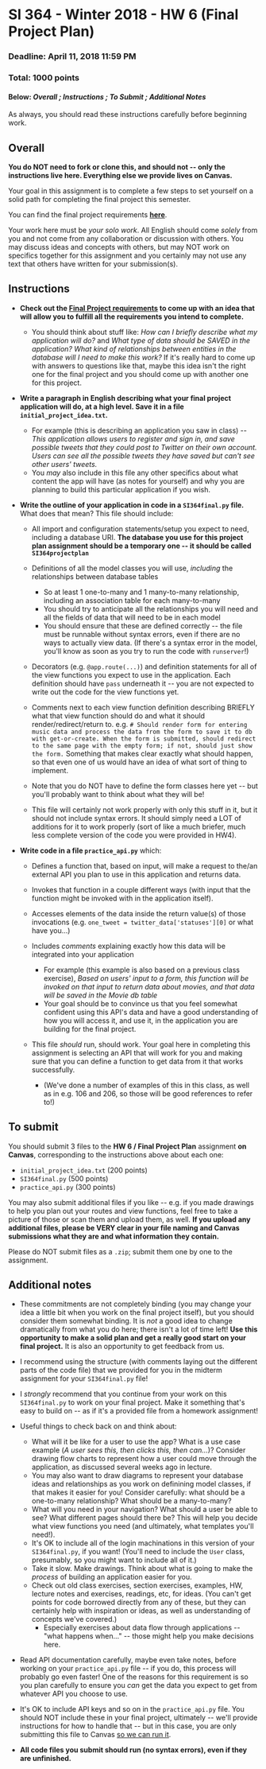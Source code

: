 # SI 364 - Winter 2018 - HW 6 (Final Project Plan)

### Deadline: April 11, 2018 11:59 PM
### Total: 1000 points

#### Below: *Overall ; Instructions ; To Submit ; Additional Notes*

As always, you should read these instructions carefully before beginning work.

## Overall

**You do NOT need to fork or clone this, and should not -- only the instructions live here. Everything else we provide lives on Canvas.**

Your goal in this assignment is to complete a few steps to set yourself on a solid path for completing the final project this semester.

You can find the final project requirements **[here](https://github.com/SI364-Winter2018/SI364_Final_Project_Instructions)**.

Your work here must be *your solo work*. All English should come *solely* from you and not come from any collaboration or discussion with others. You may discuss ideas and concepts with others, but may NOT work on specifics together for this assignment and you certainly may not use any text that others have written for your submission(s).

## Instructions

* **Check out the [Final Project requirements](https://github.com/SI364-Winter2018/SI364_Final_Project_Instructions) to come up with an idea that will allow you to fulfill all the requirements you intend to complete.**
    * You should think about stuff like: *How can I briefly describe what my application will do?* and *What type of data should be SAVED in the application? What kind of relationships between entities in the database will I need to make this work?* If it's really hard to come up with answers to questions like that, maybe this idea isn't the right one for the final project and you should come up with another one for this project.

* **Write a paragraph in English describing what your final project application will do, at a high level. Save it in a file `initial_project_idea.txt`.**
    * For example (this is describing an application you saw in class) -- *This application allows users to register and sign in, and save possible tweets that they could post to Twitter on their own account. Users can see all the possible tweets they have saved but can't see other users' tweets.*
    * You *may* also include in this file any other specifics about what content the app will have (as notes for yourself) and why you are planning to build this particular application if you wish.

* **Write the outline of your application in code in a `SI364final.py` file.** What does that mean? This file should include:

    * All import and configuration statements/setup you expect to need, including a database URI. **The database you use for this project plan assignment should be a temporary one -- it should be called `SI364projectplan`**
    * Definitions of all the model classes you will use, *including* the relationships between database tables
        * So at least 1 one-to-many and 1 many-to-many relationship, including an association table for each many-to-many
        * You should try to anticipate all the relationships you will need and all the fields of data that will need to be in each model
        * You should ensure that these are defined correctly -- the file must be runnable without syntax errors, even if there are no ways to actually view data. (If there's a syntax error in the model, you'll know as soon as you try to run the code with `runserver`!)

    * Decorators (e.g. `@app.route(...)`) and definition statements for all of the view functions you expect to use in the application. Each definition should have `pass` underneath it -- you are not expected to write out the code for the view functions yet.

    * Comments next to each view function definition describing BRIEFLY what that view function should do and what it should render/redirect/return to. e.g. `# Should render form for entering music data and process the data from the form to save it to db with get-or-create. When the form is submitted, should redirect to the same page with the empty form; if not, should just show the form.` Something that makes clear exactly what should happen, so that even one of us would have an idea of what sort of thing to implement.

    * Note that you do NOT have to define the form classes here yet -- but you'll probably want to think about what they will be!

    * This file will certainly not work properly with only this stuff in it, but it should not include syntax errors. It should simply need a LOT of additions for it to work properly (sort of like a much briefer, much less complete version of the code you were provided in HW4).

* **Write code in a file `practice_api.py`** which:

    * Defines a function that, based on input, will make a request to the/an external API you plan to use in this application and returns data.

    * Invokes that function in a couple different ways (with input that the function might be invoked with in the application itself).

    * Accesses elements of the data inside the return value(s) of those invocations (e.g. `one_tweet = twitter_data['statuses'][0]` or what have you...)

    * Includes *comments* explaining exactly how this data will be integrated into your application
        * For example (this example is also based on a previous class exercise), *Based on users' input to a form, this function will be invoked on that input to return data about movies, and that data will be saved in the Movie db table*
        * Your goal should be to convince us that you feel somewhat confident using this API's data and have a good understanding of how you will access it, and use it, in the application you are building for the final project.

    * This file *should* run, should work. Your goal here in completing this assignment is selecting an API that will work for you and making sure that you can define a function to get data from it that works successfully.
        * (We've done a number of examples of this in this class, as well as in e.g. 106 and 206, so those will be good references to refer to!)

## To submit

You should submit 3 files to the **HW 6 / Final Project Plan** assignment **on Canvas**, corresponding to the instructions above about each one:

* `initial_project_idea.txt` (200 points)
* `SI364final.py` (500 points)
* `practice_api.py` (300 points)

You may also submit additional files if you like -- e.g. if you made drawings to help you plan out your routes and view functions, feel free to take a picture of those or scan them and upload them, as well. **If you upload any additional files, please be VERY clear in your file naming and Canvas submissions what they are and what information they contain.**

Please do NOT submit files as a `.zip`; submit them one by one to the assignment.

## Additional notes

* These commitments are not completely binding (you may change your idea a little bit when you work on the final project itself), but you should consider them somewhat binding. It is *not* a good idea to change dramatically from what you do here; there isn't a lot of time left! **Use this opportunity to make a solid plan and get a really good start on your final project.** It is also an opportunity to get feedback from us.

* I recommend using the structure (with comments laying out the different parts of the code file) that we provided for you in the midterm assignment for your `SI364final.py` file!

* I *strongly* recommend that you continue from your work on this `SI364final.py` to work on your final project. Make it something that's easy to build on -- as if it's a provided file from a homework assignment!

* Useful things to check back on and think about:

    * What will it be like for a user to use the app? What is a use case example (*A user sees this, then clicks this, then can...*)? Consider drawing flow charts to represent how a user could move through the application, as discussed several weeks ago in lecture.
    * You may also want to draw diagrams to represent your database ideas and relationships as you work on definining model classes, if that makes it easier for you! Consider carefully: what should be a one-to-many relationship? What should be a many-to-many?
    * What will you need in your navigation? What should a user be able to see? What different pages should there be? This will help you decide what view functions you need (and ultimately, what templates you'll need!).
    * It's OK to include all of the login machinations in this version of your `SI364final.py`, if you want! (You'll need to include the `User` class, presumably, so you might want to include all of it.)
    * Take it slow. Make drawings. Think about what is going to make the *process* of building an application easier for you.
    * Check out old class exercises, section exercises, examples, HW, lecture notes and exercises, readings, etc, for ideas. (You can't get points for code borrowed directly from any of these, but they can certainly help with inspiration or ideas, as well as understanding of concepts we've covered.)
        * Especially exercises about data flow through applications -- "what happens when..." -- those might help you make decisions here.

* Read API documentation carefully, maybe even take notes, before working on your `practice_api.py` file -- if you do, this process will probably go even faster! One of the reasons for this requirement is so you plan carefully to ensure you *can* get the data you expect to get from whatever API you choose to use.

* It's OK to include API keys and so on in the `practice_api.py` file. You should NOT include these in your final project, ultimately -- we'll provide instructions for how to handle that -- but in this case, you are only submitting this file to Canvas <u>so we can run it</u>.

* **All code files you submit should run (no syntax errors), even if they are unfinished.**
